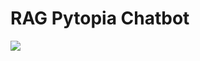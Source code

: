 # RAG Pytopia Chatbot
<img src="https://miro.medium.com/v2/resize:fit:1200/0*AOZY7ns15zCvYmp8.png">
